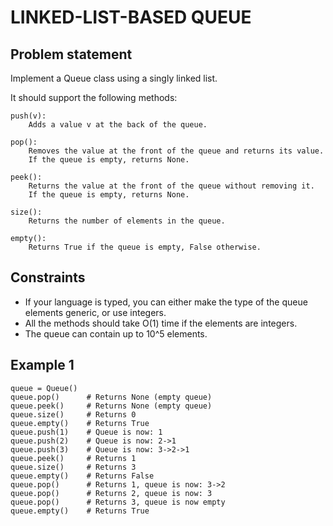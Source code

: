 # LINKED-LIST-BASED QUEUE

## Problem statement

Implement a Queue class using a singly linked list.

It should support the following methods:

```
push(v):
    Adds a value v at the back of the queue.

pop():
    Removes the value at the front of the queue and returns its value.
    If the queue is empty, returns None.

peek():
    Returns the value at the front of the queue without removing it.
    If the queue is empty, returns None.

size():
    Returns the number of elements in the queue.

empty():
    Returns True if the queue is empty, False otherwise.
```

## Constraints

- If your language is typed, you can either make the type of the queue elements generic, or use integers.
- All the methods should take O(1) time if the elements are integers.
- The queue can contain up to 10^5 elements.

## Example 1

```
queue = Queue()
queue.pop()      # Returns None (empty queue)
queue.peek()     # Returns None (empty queue)
queue.size()     # Returns 0
queue.empty()    # Returns True
queue.push(1)    # Queue is now: 1
queue.push(2)    # Queue is now: 2->1
queue.push(3)    # Queue is now: 3->2->1
queue.peek()     # Returns 1
queue.size()     # Returns 3
queue.empty()    # Returns False
queue.pop()      # Returns 1, queue is now: 3->2
queue.pop()      # Returns 2, queue is now: 3
queue.pop()      # Returns 3, queue is now empty
queue.empty()    # Returns True
```
